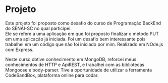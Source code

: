 # Projeto

Este projeto foi proposto como desafio do curso de Programação BackEnd do SENAI-SC no qual participei.
<br>
Ele se refere a uma aplicação em que foi proposto finalizar o método PUT em uma aplicação já iniciada.
Foi um desafio bem interessante pois trabalhei em um código que não foi iniciado por mim. Realizado em NOde.js com Express.

Neste curso obtive conhecimento em MongoDB, reforcei meus conhecimentos de HTTP e ApiREST, e trabalhei com as bibliotecas Mongoose e body-parser.
Tive a oportunidade de utilizar a ferramenta CodeSandBox, plataforma online para codar.
